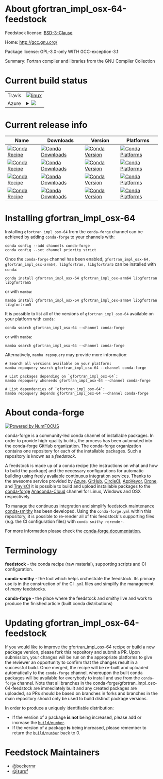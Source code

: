 About gfortran_impl_osx-64-feedstock
====================================

Feedstock license: [BSD-3-Clause](https://github.com/conda-forge/gfortran_impl_osx-64-feedstock/blob/main/LICENSE.txt)

Home: http://gcc.gnu.org/

Package license: GPL-3.0-only WITH GCC-exception-3.1

Summary: Fortran compiler and libraries from the GNU Compiler Collection

Current build status
====================


<table><tr>
    <td>Travis</td>
    <td>
      <a href="https://app.travis-ci.com/conda-forge/gfortran_impl_osx-64-feedstock">
        <img alt="linux" src="https://img.shields.io/travis/com/conda-forge/gfortran_impl_osx-64-feedstock/main.svg?label=Linux">
      </a>
    </td>
  </tr>
    
  <tr>
    <td>Azure</td>
    <td>
      <details>
        <summary>
          <a href="https://dev.azure.com/conda-forge/feedstock-builds/_build/latest?definitionId=6149&branchName=main">
            <img src="https://dev.azure.com/conda-forge/feedstock-builds/_apis/build/status/gfortran_impl_osx-64-feedstock?branchName=main">
          </a>
        </summary>
        <table>
          <thead><tr><th>Variant</th><th>Status</th></tr></thead>
          <tbody><tr>
              <td>linux_64_cross_target_platformosx-64gfortran_version11.3.0macos_machinex86_64-apple-darwin13.4.0</td>
              <td>
                <a href="https://dev.azure.com/conda-forge/feedstock-builds/_build/latest?definitionId=6149&branchName=main">
                  <img src="https://dev.azure.com/conda-forge/feedstock-builds/_apis/build/status/gfortran_impl_osx-64-feedstock?branchName=main&jobName=linux&configuration=linux%20linux_64_cross_target_platformosx-64gfortran_version11.3.0macos_machinex86_64-apple-darwin13.4.0" alt="variant">
                </a>
              </td>
            </tr><tr>
              <td>linux_64_cross_target_platformosx-64gfortran_version12.2.0macos_machinex86_64-apple-darwin13.4.0</td>
              <td>
                <a href="https://dev.azure.com/conda-forge/feedstock-builds/_build/latest?definitionId=6149&branchName=main">
                  <img src="https://dev.azure.com/conda-forge/feedstock-builds/_apis/build/status/gfortran_impl_osx-64-feedstock?branchName=main&jobName=linux&configuration=linux%20linux_64_cross_target_platformosx-64gfortran_version12.2.0macos_machinex86_64-apple-darwin13.4.0" alt="variant">
                </a>
              </td>
            </tr><tr>
              <td>linux_64_cross_target_platformosx-arm64gfortran_version11.3.0macos_machinearm64-apple-darwin20.0.0</td>
              <td>
                <a href="https://dev.azure.com/conda-forge/feedstock-builds/_build/latest?definitionId=6149&branchName=main">
                  <img src="https://dev.azure.com/conda-forge/feedstock-builds/_apis/build/status/gfortran_impl_osx-64-feedstock?branchName=main&jobName=linux&configuration=linux%20linux_64_cross_target_platformosx-arm64gfortran_version11.3.0macos_machinearm64-apple-darwin20.0.0" alt="variant">
                </a>
              </td>
            </tr><tr>
              <td>linux_64_cross_target_platformosx-arm64gfortran_version12.2.0macos_machinearm64-apple-darwin20.0.0</td>
              <td>
                <a href="https://dev.azure.com/conda-forge/feedstock-builds/_build/latest?definitionId=6149&branchName=main">
                  <img src="https://dev.azure.com/conda-forge/feedstock-builds/_apis/build/status/gfortran_impl_osx-64-feedstock?branchName=main&jobName=linux&configuration=linux%20linux_64_cross_target_platformosx-arm64gfortran_version12.2.0macos_machinearm64-apple-darwin20.0.0" alt="variant">
                </a>
              </td>
            </tr><tr>
              <td>linux_aarch64_cross_target_platformosx-64gfortran_version11.3.0macos_machinex86_64-apple-darwin13.4.0</td>
              <td>
                <a href="https://dev.azure.com/conda-forge/feedstock-builds/_build/latest?definitionId=6149&branchName=main">
                  <img src="https://dev.azure.com/conda-forge/feedstock-builds/_apis/build/status/gfortran_impl_osx-64-feedstock?branchName=main&jobName=linux&configuration=linux%20linux_aarch64_cross_target_platformosx-64gfortran_version11.3.0macos_machinex86_64-apple-darwin13.4.0" alt="variant">
                </a>
              </td>
            </tr><tr>
              <td>linux_aarch64_cross_target_platformosx-64gfortran_version12.2.0macos_machinex86_64-apple-darwin13.4.0</td>
              <td>
                <a href="https://dev.azure.com/conda-forge/feedstock-builds/_build/latest?definitionId=6149&branchName=main">
                  <img src="https://dev.azure.com/conda-forge/feedstock-builds/_apis/build/status/gfortran_impl_osx-64-feedstock?branchName=main&jobName=linux&configuration=linux%20linux_aarch64_cross_target_platformosx-64gfortran_version12.2.0macos_machinex86_64-apple-darwin13.4.0" alt="variant">
                </a>
              </td>
            </tr><tr>
              <td>linux_aarch64_cross_target_platformosx-arm64gfortran_version11.3.0macos_machinearm64-apple-darwin20.0.0</td>
              <td>
                <a href="https://dev.azure.com/conda-forge/feedstock-builds/_build/latest?definitionId=6149&branchName=main">
                  <img src="https://dev.azure.com/conda-forge/feedstock-builds/_apis/build/status/gfortran_impl_osx-64-feedstock?branchName=main&jobName=linux&configuration=linux%20linux_aarch64_cross_target_platformosx-arm64gfortran_version11.3.0macos_machinearm64-apple-darwin20.0.0" alt="variant">
                </a>
              </td>
            </tr><tr>
              <td>linux_aarch64_cross_target_platformosx-arm64gfortran_version12.2.0macos_machinearm64-apple-darwin20.0.0</td>
              <td>
                <a href="https://dev.azure.com/conda-forge/feedstock-builds/_build/latest?definitionId=6149&branchName=main">
                  <img src="https://dev.azure.com/conda-forge/feedstock-builds/_apis/build/status/gfortran_impl_osx-64-feedstock?branchName=main&jobName=linux&configuration=linux%20linux_aarch64_cross_target_platformosx-arm64gfortran_version12.2.0macos_machinearm64-apple-darwin20.0.0" alt="variant">
                </a>
              </td>
            </tr><tr>
              <td>linux_ppc64le_cross_target_platformosx-64gfortran_version11.3.0macos_machinex86_64-apple-darwin13.4.0</td>
              <td>
                <a href="https://dev.azure.com/conda-forge/feedstock-builds/_build/latest?definitionId=6149&branchName=main">
                  <img src="https://dev.azure.com/conda-forge/feedstock-builds/_apis/build/status/gfortran_impl_osx-64-feedstock?branchName=main&jobName=linux&configuration=linux%20linux_ppc64le_cross_target_platformosx-64gfortran_version11.3.0macos_machinex86_64-apple-darwin13.4.0" alt="variant">
                </a>
              </td>
            </tr><tr>
              <td>linux_ppc64le_cross_target_platformosx-64gfortran_version12.2.0macos_machinex86_64-apple-darwin13.4.0</td>
              <td>
                <a href="https://dev.azure.com/conda-forge/feedstock-builds/_build/latest?definitionId=6149&branchName=main">
                  <img src="https://dev.azure.com/conda-forge/feedstock-builds/_apis/build/status/gfortran_impl_osx-64-feedstock?branchName=main&jobName=linux&configuration=linux%20linux_ppc64le_cross_target_platformosx-64gfortran_version12.2.0macos_machinex86_64-apple-darwin13.4.0" alt="variant">
                </a>
              </td>
            </tr><tr>
              <td>linux_ppc64le_cross_target_platformosx-arm64gfortran_version11.3.0macos_machinearm64-apple-darwin20.0.0</td>
              <td>
                <a href="https://dev.azure.com/conda-forge/feedstock-builds/_build/latest?definitionId=6149&branchName=main">
                  <img src="https://dev.azure.com/conda-forge/feedstock-builds/_apis/build/status/gfortran_impl_osx-64-feedstock?branchName=main&jobName=linux&configuration=linux%20linux_ppc64le_cross_target_platformosx-arm64gfortran_version11.3.0macos_machinearm64-apple-darwin20.0.0" alt="variant">
                </a>
              </td>
            </tr><tr>
              <td>linux_ppc64le_cross_target_platformosx-arm64gfortran_version12.2.0macos_machinearm64-apple-darwin20.0.0</td>
              <td>
                <a href="https://dev.azure.com/conda-forge/feedstock-builds/_build/latest?definitionId=6149&branchName=main">
                  <img src="https://dev.azure.com/conda-forge/feedstock-builds/_apis/build/status/gfortran_impl_osx-64-feedstock?branchName=main&jobName=linux&configuration=linux%20linux_ppc64le_cross_target_platformosx-arm64gfortran_version12.2.0macos_machinearm64-apple-darwin20.0.0" alt="variant">
                </a>
              </td>
            </tr><tr>
              <td>osx_64_cross_target_platformosx-64gfortran_version11.3.0</td>
              <td>
                <a href="https://dev.azure.com/conda-forge/feedstock-builds/_build/latest?definitionId=6149&branchName=main">
                  <img src="https://dev.azure.com/conda-forge/feedstock-builds/_apis/build/status/gfortran_impl_osx-64-feedstock?branchName=main&jobName=osx&configuration=osx%20osx_64_cross_target_platformosx-64gfortran_version11.3.0" alt="variant">
                </a>
              </td>
            </tr><tr>
              <td>osx_64_cross_target_platformosx-64gfortran_version12.2.0</td>
              <td>
                <a href="https://dev.azure.com/conda-forge/feedstock-builds/_build/latest?definitionId=6149&branchName=main">
                  <img src="https://dev.azure.com/conda-forge/feedstock-builds/_apis/build/status/gfortran_impl_osx-64-feedstock?branchName=main&jobName=osx&configuration=osx%20osx_64_cross_target_platformosx-64gfortran_version12.2.0" alt="variant">
                </a>
              </td>
            </tr><tr>
              <td>osx_64_cross_target_platformosx-arm64gfortran_version11.3.0</td>
              <td>
                <a href="https://dev.azure.com/conda-forge/feedstock-builds/_build/latest?definitionId=6149&branchName=main">
                  <img src="https://dev.azure.com/conda-forge/feedstock-builds/_apis/build/status/gfortran_impl_osx-64-feedstock?branchName=main&jobName=osx&configuration=osx%20osx_64_cross_target_platformosx-arm64gfortran_version11.3.0" alt="variant">
                </a>
              </td>
            </tr><tr>
              <td>osx_64_cross_target_platformosx-arm64gfortran_version12.2.0</td>
              <td>
                <a href="https://dev.azure.com/conda-forge/feedstock-builds/_build/latest?definitionId=6149&branchName=main">
                  <img src="https://dev.azure.com/conda-forge/feedstock-builds/_apis/build/status/gfortran_impl_osx-64-feedstock?branchName=main&jobName=osx&configuration=osx%20osx_64_cross_target_platformosx-arm64gfortran_version12.2.0" alt="variant">
                </a>
              </td>
            </tr><tr>
              <td>osx_arm64_cross_target_platformosx-64gfortran_version11.3.0macos_machinex86_64-apple-darwin13.4.0</td>
              <td>
                <a href="https://dev.azure.com/conda-forge/feedstock-builds/_build/latest?definitionId=6149&branchName=main">
                  <img src="https://dev.azure.com/conda-forge/feedstock-builds/_apis/build/status/gfortran_impl_osx-64-feedstock?branchName=main&jobName=osx&configuration=osx%20osx_arm64_cross_target_platformosx-64gfortran_version11.3.0macos_machinex86_64-apple-darwin13.4.0" alt="variant">
                </a>
              </td>
            </tr><tr>
              <td>osx_arm64_cross_target_platformosx-64gfortran_version12.2.0macos_machinex86_64-apple-darwin13.4.0</td>
              <td>
                <a href="https://dev.azure.com/conda-forge/feedstock-builds/_build/latest?definitionId=6149&branchName=main">
                  <img src="https://dev.azure.com/conda-forge/feedstock-builds/_apis/build/status/gfortran_impl_osx-64-feedstock?branchName=main&jobName=osx&configuration=osx%20osx_arm64_cross_target_platformosx-64gfortran_version12.2.0macos_machinex86_64-apple-darwin13.4.0" alt="variant">
                </a>
              </td>
            </tr><tr>
              <td>osx_arm64_cross_target_platformosx-arm64gfortran_version11.3.0macos_machinearm64-apple-darwin20.0.0</td>
              <td>
                <a href="https://dev.azure.com/conda-forge/feedstock-builds/_build/latest?definitionId=6149&branchName=main">
                  <img src="https://dev.azure.com/conda-forge/feedstock-builds/_apis/build/status/gfortran_impl_osx-64-feedstock?branchName=main&jobName=osx&configuration=osx%20osx_arm64_cross_target_platformosx-arm64gfortran_version11.3.0macos_machinearm64-apple-darwin20.0.0" alt="variant">
                </a>
              </td>
            </tr><tr>
              <td>osx_arm64_cross_target_platformosx-arm64gfortran_version12.2.0macos_machinearm64-apple-darwin20.0.0</td>
              <td>
                <a href="https://dev.azure.com/conda-forge/feedstock-builds/_build/latest?definitionId=6149&branchName=main">
                  <img src="https://dev.azure.com/conda-forge/feedstock-builds/_apis/build/status/gfortran_impl_osx-64-feedstock?branchName=main&jobName=osx&configuration=osx%20osx_arm64_cross_target_platformosx-arm64gfortran_version12.2.0macos_machinearm64-apple-darwin20.0.0" alt="variant">
                </a>
              </td>
            </tr>
          </tbody>
        </table>
      </details>
    </td>
  </tr>
</table>

Current release info
====================

| Name | Downloads | Version | Platforms |
| --- | --- | --- | --- |
| [![Conda Recipe](https://img.shields.io/badge/recipe-gfortran_impl_osx--64-green.svg)](https://anaconda.org/conda-forge/gfortran_impl_osx-64) | [![Conda Downloads](https://img.shields.io/conda/dn/conda-forge/gfortran_impl_osx-64.svg)](https://anaconda.org/conda-forge/gfortran_impl_osx-64) | [![Conda Version](https://img.shields.io/conda/vn/conda-forge/gfortran_impl_osx-64.svg)](https://anaconda.org/conda-forge/gfortran_impl_osx-64) | [![Conda Platforms](https://img.shields.io/conda/pn/conda-forge/gfortran_impl_osx-64.svg)](https://anaconda.org/conda-forge/gfortran_impl_osx-64) |
| [![Conda Recipe](https://img.shields.io/badge/recipe-gfortran_impl_osx--arm64-green.svg)](https://anaconda.org/conda-forge/gfortran_impl_osx-arm64) | [![Conda Downloads](https://img.shields.io/conda/dn/conda-forge/gfortran_impl_osx-arm64.svg)](https://anaconda.org/conda-forge/gfortran_impl_osx-arm64) | [![Conda Version](https://img.shields.io/conda/vn/conda-forge/gfortran_impl_osx-arm64.svg)](https://anaconda.org/conda-forge/gfortran_impl_osx-arm64) | [![Conda Platforms](https://img.shields.io/conda/pn/conda-forge/gfortran_impl_osx-arm64.svg)](https://anaconda.org/conda-forge/gfortran_impl_osx-arm64) |
| [![Conda Recipe](https://img.shields.io/badge/recipe-libgfortran-green.svg)](https://anaconda.org/conda-forge/libgfortran) | [![Conda Downloads](https://img.shields.io/conda/dn/conda-forge/libgfortran.svg)](https://anaconda.org/conda-forge/libgfortran) | [![Conda Version](https://img.shields.io/conda/vn/conda-forge/libgfortran.svg)](https://anaconda.org/conda-forge/libgfortran) | [![Conda Platforms](https://img.shields.io/conda/pn/conda-forge/libgfortran.svg)](https://anaconda.org/conda-forge/libgfortran) |
| [![Conda Recipe](https://img.shields.io/badge/recipe-libgfortran5-green.svg)](https://anaconda.org/conda-forge/libgfortran5) | [![Conda Downloads](https://img.shields.io/conda/dn/conda-forge/libgfortran5.svg)](https://anaconda.org/conda-forge/libgfortran5) | [![Conda Version](https://img.shields.io/conda/vn/conda-forge/libgfortran5.svg)](https://anaconda.org/conda-forge/libgfortran5) | [![Conda Platforms](https://img.shields.io/conda/pn/conda-forge/libgfortran5.svg)](https://anaconda.org/conda-forge/libgfortran5) |

Installing gfortran_impl_osx-64
===============================

Installing `gfortran_impl_osx-64` from the `conda-forge` channel can be achieved by adding `conda-forge` to your channels with:

```
conda config --add channels conda-forge
conda config --set channel_priority strict
```

Once the `conda-forge` channel has been enabled, `gfortran_impl_osx-64, gfortran_impl_osx-arm64, libgfortran, libgfortran5` can be installed with `conda`:

```
conda install gfortran_impl_osx-64 gfortran_impl_osx-arm64 libgfortran libgfortran5
```

or with `mamba`:

```
mamba install gfortran_impl_osx-64 gfortran_impl_osx-arm64 libgfortran libgfortran5
```

It is possible to list all of the versions of `gfortran_impl_osx-64` available on your platform with `conda`:

```
conda search gfortran_impl_osx-64 --channel conda-forge
```

or with `mamba`:

```
mamba search gfortran_impl_osx-64 --channel conda-forge
```

Alternatively, `mamba repoquery` may provide more information:

```
# Search all versions available on your platform:
mamba repoquery search gfortran_impl_osx-64 --channel conda-forge

# List packages depending on `gfortran_impl_osx-64`:
mamba repoquery whoneeds gfortran_impl_osx-64 --channel conda-forge

# List dependencies of `gfortran_impl_osx-64`:
mamba repoquery depends gfortran_impl_osx-64 --channel conda-forge
```


About conda-forge
=================

[![Powered by
NumFOCUS](https://img.shields.io/badge/powered%20by-NumFOCUS-orange.svg?style=flat&colorA=E1523D&colorB=007D8A)](https://numfocus.org)

conda-forge is a community-led conda channel of installable packages.
In order to provide high-quality builds, the process has been automated into the
conda-forge GitHub organization. The conda-forge organization contains one repository
for each of the installable packages. Such a repository is known as a *feedstock*.

A feedstock is made up of a conda recipe (the instructions on what and how to build
the package) and the necessary configurations for automatic building using freely
available continuous integration services. Thanks to the awesome service provided by
[Azure](https://azure.microsoft.com/en-us/services/devops/), [GitHub](https://github.com/),
[CircleCI](https://circleci.com/), [AppVeyor](https://www.appveyor.com/),
[Drone](https://cloud.drone.io/welcome), and [TravisCI](https://travis-ci.com/)
it is possible to build and upload installable packages to the
[conda-forge](https://anaconda.org/conda-forge) [Anaconda-Cloud](https://anaconda.org/)
channel for Linux, Windows and OSX respectively.

To manage the continuous integration and simplify feedstock maintenance
[conda-smithy](https://github.com/conda-forge/conda-smithy) has been developed.
Using the ``conda-forge.yml`` within this repository, it is possible to re-render all of
this feedstock's supporting files (e.g. the CI configuration files) with ``conda smithy rerender``.

For more information please check the [conda-forge documentation](https://conda-forge.org/docs/).

Terminology
===========

**feedstock** - the conda recipe (raw material), supporting scripts and CI configuration.

**conda-smithy** - the tool which helps orchestrate the feedstock.
                   Its primary use is in the construction of the CI ``.yml`` files
                   and simplify the management of *many* feedstocks.

**conda-forge** - the place where the feedstock and smithy live and work to
                  produce the finished article (built conda distributions)


Updating gfortran_impl_osx-64-feedstock
=======================================

If you would like to improve the gfortran_impl_osx-64 recipe or build a new
package version, please fork this repository and submit a PR. Upon submission,
your changes will be run on the appropriate platforms to give the reviewer an
opportunity to confirm that the changes result in a successful build. Once
merged, the recipe will be re-built and uploaded automatically to the
`conda-forge` channel, whereupon the built conda packages will be available for
everybody to install and use from the `conda-forge` channel.
Note that all branches in the conda-forge/gfortran_impl_osx-64-feedstock are
immediately built and any created packages are uploaded, so PRs should be based
on branches in forks and branches in the main repository should only be used to
build distinct package versions.

In order to produce a uniquely identifiable distribution:
 * If the version of a package **is not** being increased, please add or increase
   the [``build/number``](https://docs.conda.io/projects/conda-build/en/latest/resources/define-metadata.html#build-number-and-string).
 * If the version of a package **is** being increased, please remember to return
   the [``build/number``](https://docs.conda.io/projects/conda-build/en/latest/resources/define-metadata.html#build-number-and-string)
   back to 0.

Feedstock Maintainers
=====================

* [@beckermr](https://github.com/beckermr/)
* [@isuruf](https://github.com/isuruf/)

